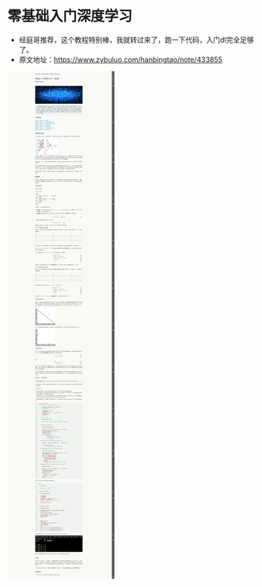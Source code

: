 # 零基础入门深度学习

* 经庭哥推荐，这个教程特别棒，我就转过来了，跑一下代码，入门dl完全足够了。
* 原文地址：https://www.zybuluo.com/hanbingtao/note/433855

![](../images/7days/7days_1.png)